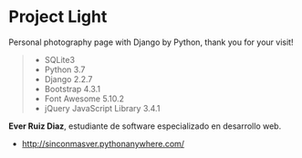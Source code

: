 # Project Light
Personal photography page with Django by Python, thank you for your visit!

> - SQLite3
> - Python 3.7
> - Django 2.2.7
> - Bootstrap 4.3.1
> - Font Awesome 5.10.2
> - jQuery JavaScript Library 3.4.1


**Ever Ruiz Diaz**, estudiante de software especializado en desarrollo web. 
- http://sinconmasver.pythonanywhere.com/
